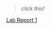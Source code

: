 

> *click this!*

[Lab Report 1](https://emrys025.github.io/cse15l-lab-reports/lab-report-1-week-2.html)
